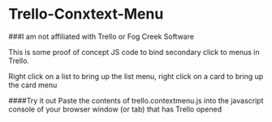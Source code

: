 Trello-Conxtext-Menu
====================
###I am not affiliated with Trello or Fog Creek Software

This is some proof of concept JS code to bind secondary click to menus in Trello. 

Right click on a list to bring up the list menu, right click on a card to bring up the card menu

####Try it out
Paste the contents of trello.contextmenu.js into the javascript console of your browser window (or tab) that has Trello opened
